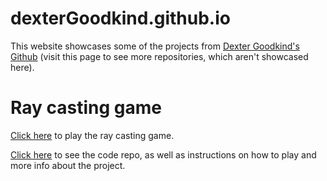 # dexterGoodkind.github.io
This website showcases some of the projects from [Dexter Goodkind's Github](https://github.com/dexterGoodkind) (visit this page to see more repositories,  which aren't showcased here). 

# Ray casting game
[Click here](https://dexterGoodkind.github.io/ray-casting-game) to play the ray casting game. 

[Click here](https://github.com/dexterGoodkind/ray-casting-game) to see the code repo, as well as instructions on how to play and more info about the project. 
